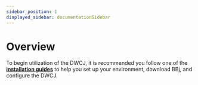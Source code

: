 ```yaml
---
sidebar_position: 1
displayed_sidebar: documentationSidebar
---
```



# Overview

To begin utilization of the DWCJ, it is recommended you follow one of the
**[installation guides](/docs/installation)** to
help you set up your environment, download BBj, and configure the DWCJ.

<!-- <ComponentCard imagePath={cardData.button.image} title={cardData.button.title} description="The button component allows users to perform actions. It comes in several different style variants and supports icons as well as text labels"/>
<ComponentCard imagePath={image} title="Button" description="The button component allows users to perform actions. It comes in several different style variants and supports icons as well as text labels"/> -->
